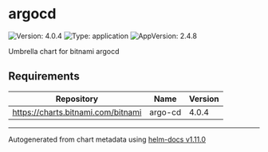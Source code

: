 # argocd

![Version: 4.0.4](https://img.shields.io/badge/Version-4.0.4-informational?style=flat-square) ![Type: application](https://img.shields.io/badge/Type-application-informational?style=flat-square) ![AppVersion: 2.4.8](https://img.shields.io/badge/AppVersion-2.4.8-informational?style=flat-square)

Umbrella chart for bitnami argocd

## Requirements

| Repository | Name | Version |
|------------|------|---------|
| https://charts.bitnami.com/bitnami | argo-cd | 4.0.4 |

----------------------------------------------
Autogenerated from chart metadata using [helm-docs v1.11.0](https://github.com/norwoodj/helm-docs/releases/v1.11.0)

